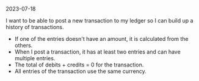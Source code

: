 2023-07-18

I want to be able to post a new transaction to my ledger so I can build up a history of transactions.

- If one of the entries doesn't have an amount, it is calculated from the others.
- When I post a transaction, it has at least two entries and can have multiple entries.
- The total of debits + credits = 0 for the transaction.
- All entries of the transaction use the same currency.
